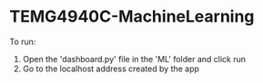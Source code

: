 # TEMG4940C-MachineLearning

To run:
1. Open the 'dashboard.py' file in the 'ML' folder and click run
2. Go to the localhost address created by the app
